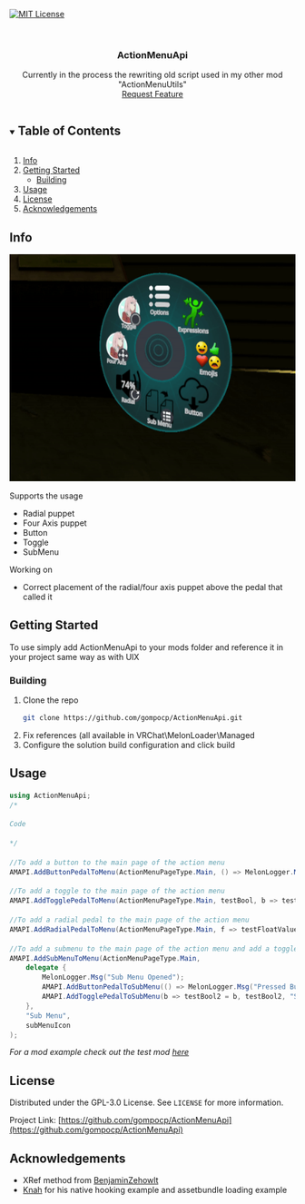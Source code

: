 

[![MIT License][license-shield]][license-url]
<!--
![Downloads][downloads-shield] -->


<br />
<p align="center">

  <h3 align="center">ActionMenuApi</h3>

  <p align="center">
    Currently in the process the rewriting old script used in my other mod "ActionMenuUtils"
    <br />
    <a href="https://github.com/gompocp/ActionMenuApi/issues">Request Feature</a>
  </p>
</p>



<!-- TABLE OF CONTENTS -->
<details open="open">
  <summary><h2 style="display: inline-block">Table of Contents</h2></summary>
  <ol>
    <li>
      <a href="#info">Info</a>
    </li>
    <li>
      <a href="#getting-started">Getting Started</a>
      <ul>
        <li><a href="#building">Building</a></li>
      </ul>
    </li>
    <li><a href="#usage">Usage</a></li>
    <li><a href="#license">License</a></li>
    <li><a href="#acknowledgements">Acknowledgements</a></li>
  </ol>
</details>




## Info
<a href="https://github.com/gompocp/ActionMenuApi">
    <img src="Assets/preview.gif" alt="Preview" width="700" height="400">
</a> 

Supports the usage
- Radial puppet
- Four Axis puppet 
- Button
- Toggle 
- SubMenu  

Working on
- Correct placement of the radial/four axis puppet above the pedal that called it


## Getting Started

To use simply add ActionMenuApi to your mods folder and reference it in your project same way as with UIX

### Building 

1. Clone the repo
   ```sh
   git clone https://github.com/gompocp/ActionMenuApi.git
   ```
2. Fix references (all available in VRChat\MelonLoader\Managed
3. Configure the solution build configuration and click build


## Usage

```cs
using ActionMenuApi;
/*

Code

*/

//To add a button to the main page of the action menu
AMAPI.AddButtonPedalToMenu(ActionMenuPageType.Main, () => MelonLogger.Msg("Pressed Button") , "Button", buttonIcon);

//To add a toggle to the main page of the action menu
AMAPI.AddTogglePedalToMenu(ActionMenuPageType.Main, testBool, b => testBool = b, "Toggle", toggleIcon);

//To add a radial pedal to the main page of the action menu
AMAPI.AddRadialPedalToMenu(ActionMenuPageType.Main, f => testFloatValue = f, "Radial", testFloatValue, radialIcon);

//To add a submenu to the main page of the action menu and add a toggle and button to it
AMAPI.AddSubMenuToMenu(ActionMenuPageType.Main, 
    delegate {
        MelonLogger.Msg("Sub Menu Opened");
        AMAPI.AddButtonPedalToSubMenu(() => MelonLogger.Msg("Pressed Button In Sub Menu"), "Sub Menu Button", buttonIcon);
        AMAPI.AddTogglePedalToSubMenu(b => testBool2 = b, testBool2, "Sub Menu Toggle", toggleIcon);
    },
    "Sub Menu", 
    subMenuIcon
);
```

_For a mod example check out the test mod [here](https://github.com/gompocp/ActionMenuApi/tree/main/ActionMenuTestMod)_



## License

Distributed under the GPL-3.0 License. See `LICENSE` for more information.



Project Link: [https://github.com/gompocp/ActionMenuApi](https://github.com/gompocp/ActionMenuApi)


## Acknowledgements

* XRef method from [BenjaminZehowlt](https://github.com/BenjaminZehowlt/DynamicBonesSafety/blob/master/DynamicBonesSafetyMod.cs)
* [Knah](https://github.com/knah/VRCMods/blob/master/AdvancedSafety/PortalHiding.cs) for his native hooking example and assetbundle loading example


[license-shield]: https://img.shields.io/github/license/gompocp/ActionMenuApi.svg?style=for-the-badge
[license-url]: https://github.com/gompocp/ActionMenuApi/blob/main/LICENSE
[downloads-shield]: https://img.shields.io/github/downloads/gompocp/ActionMenuApi/total?style=for-the-badge
